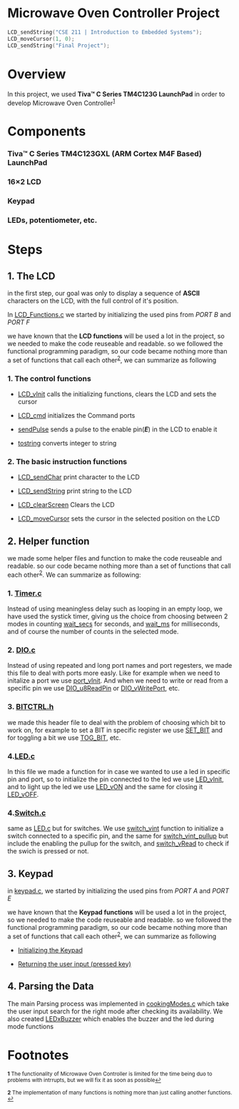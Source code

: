 # Microwave Oven Controller Project

```C 
LCD_sendString("CSE 211 | Introduction to Embedded Systems");
LCD_moveCursor(1, 0);
LCD_sendString("Final Project");
```

# Overview

In this project, we used **Tiva™ C Series TM4C123G LaunchPad** in order to develop Microwave Oven Controller<sup id="a1">[1](#f1)</sup> 


# Components

### Tiva™ C Series TM4C123GXL (ARM Cortex M4F Based) LaunchPad
### 16×2 LCD
### Keypad
### LEDs, potentiometer, etc.


# Steps

## 1. The LCD

in the first step, our goal was only to display a sequence of **ASCII** characters on the LCD, with the full control of it's position.

In [LCD_Functions.c](https://github.com/At0m77/Microwave-Oven-Controller/blob/main/LCD.c) we started by initializing the used pins from *PORT B* and *PORT F*

we have known that the **LCD functions** will be used a lot in the project, so we needed to make the code reuseable and readable. so we followed the functional programming paradigm, so our code became nothing more than a set of functions that call each other<sup id="a2">[2](#f2)</sup>, we can summarize as following


### 1. The control functions

- [LCD_vInit](https://github.com/At0m77/Microwave-Oven-Controller/blob/e86ce6fc958a09a00950c7df400fb972cf7ba180/LCD.c#L13) calls the initializing functions, clears the LCD and sets the cursor

- [LCD_cmd](https://github.com/At0m77/Microwave-Oven-Controller/blob/e86ce6fc958a09a00950c7df400fb972cf7ba180/LCD.c#L37) initializes the Command ports

- [sendPulse](https://github.com/At0m77/Microwave-Oven-Controller/blob/e86ce6fc958a09a00950c7df400fb972cf7ba180/LCD.c#L30) sends a pulse to the enable pin(***E***) in the LCD to enable it

- [tostring](https://github.com/At0m77/Microwave-Oven-Controller/blob/e86ce6fc958a09a00950c7df400fb972cf7ba180/LCD.c#L78) converts integer to string


### 2. The basic instruction functions

- [LCD_sendChar](https://github.com/At0m77/Microwave-Oven-Controller/blob/e86ce6fc958a09a00950c7df400fb972cf7ba180/LCD.c#L44) print character to the LCD

- [LCD_sendString](https://github.com/At0m77/Microwave-Oven-Controller/blob/e86ce6fc958a09a00950c7df400fb972cf7ba180/LCD.c#L51) print string to the LCD

- [LCD_clearScreen](https://github.com/At0m77/Microwave-Oven-Controller/blob/e86ce6fc958a09a00950c7df400fb972cf7ba180/LCD.c#L58) Clears the LCD

- [LCD_moveCursor](https://github.com/At0m77/Microwave-Oven-Controller/blob/e86ce6fc958a09a00950c7df400fb972cf7ba180/LCD.c#L63) sets the cursor in the selected position on the LCD



## 2. Helper function
we made some helper files and function to make the code reuseable and readable. so our code became nothing more than a set of functions that call each other<sup id="a2">[2](#f2)</sup>. We can summarize as following:

### 1. [Timer.c](https://github.com/At0m77/Microwave-Oven-Controller/blob/e86ce6fc958a09a00950c7df400fb972cf7ba180/Timer.c)
Instead of using meaningless delay such as looping in an empty loop, we have used the systick timer, giving us the choice from choosing between 2 modes in counting [wait_secs](https://github.com/At0m77/Microwave-Oven-Controller/blob/e86ce6fc958a09a00950c7df400fb972cf7ba180/Timer.c#L29) for seconds, and [wait_ms](https://github.com/At0m77/Microwave-Oven-Controller/blob/e86ce6fc958a09a00950c7df400fb972cf7ba180/Timer.c#L40) for milliseconds, and of course the number of counts in the selected mode.

### 2. [DIO.c](https://github.com/At0m77/Microwave-Oven-Controller/blob/e86ce6fc958a09a00950c7df400fb972cf7ba180/DIO.c)
Instead of using repeated and long port names and port regesters, we made this file to deal with ports more easly. Like for example when we need to initalize a port we use [port_vInit](https://github.com/At0m77/Microwave-Oven-Controller/blob/e86ce6fc958a09a00950c7df400fb972cf7ba180/DIO.c#L7). And when we need to write or read from a specific pin we use [DIO_u8ReadPin](https://github.com/At0m77/Microwave-Oven-Controller/blob/e86ce6fc958a09a00950c7df400fb972cf7ba180/DIO.c#L262) or [DIO_vWritePort](https://github.com/At0m77/Microwave-Oven-Controller/blob/e86ce6fc958a09a00950c7df400fb972cf7ba180/DIO.c#L191), etc.


### 3. [BITCTRL.h](https://github.com/At0m77/Microwave-Oven-Controller/blob/e86ce6fc958a09a00950c7df400fb972cf7ba180/BITCTRL.h)
we made this header file to deal with the problem of choosing which bit to work on, for example to set a BIT in specific register we use [SET_BIT](https://github.com/At0m77/Microwave-Oven-Controller/blob/e86ce6fc958a09a00950c7df400fb972cf7ba180/BITCTRL.h#L1) and for toggling a bit we use [TOG_BIT](https://github.com/At0m77/Microwave-Oven-Controller/blob/e86ce6fc958a09a00950c7df400fb972cf7ba180/BITCTRL.h#L3), etc.

### 4.[LED.c](https://github.com/At0m77/Microwave-Oven-Controller/blob/e86ce6fc958a09a00950c7df400fb972cf7ba180/LED.c)
In this file we made a function for in case we wanted to use a led in specific pin and port, so to initialize the pin connected to the led we use [LED_vInit](https://github.com/At0m77/Microwave-Oven-Controller/blob/e86ce6fc958a09a00950c7df400fb972cf7ba180/LED.c#L5), and to light up the led we use [LED_vON](https://github.com/At0m77/Microwave-Oven-Controller/blob/e86ce6fc958a09a00950c7df400fb972cf7ba180/LED.c#L10) and the same for closing it [LED_vOFF](https://github.com/At0m77/Microwave-Oven-Controller/blob/e86ce6fc958a09a00950c7df400fb972cf7ba180/LED.c#L14).
### 4.[Switch.c](https://github.com/At0m77/Microwave-Oven-Controller/blob/e86ce6fc958a09a00950c7df400fb972cf7ba180/Switch.c)
same as [LED.c](https://github.com/At0m77/Microwave-Oven-Controller/blob/c9202a44d7f34e4c8ddd7e9a4b4688bd3d33c8c0/README.md?plain=1#L70) but for switches. We use [switch_vint](https://github.com/At0m77/Microwave-Oven-Controller/blob/e86ce6fc958a09a00950c7df400fb972cf7ba180/Switch.c#L3) function to initialize a switch connected to a specific pin, and the same for [switch_vint_pullup](https://github.com/At0m77/Microwave-Oven-Controller/blob/e86ce6fc958a09a00950c7df400fb972cf7ba180/Switch.c#L14) but include the enabling the  pullup for the switch, and [switch_vRead](https://github.com/At0m77/Microwave-Oven-Controller/blob/e86ce6fc958a09a00950c7df400fb972cf7ba180/Switch.c#L9) to check if the swich is pressed or not.

## 3. Keypad
in [keypad.c](https://github.com/At0m77/Microwave-Oven-Controller/blob/e86ce6fc958a09a00950c7df400fb972cf7ba180/keypad.c), we started by initializing the used pins from *PORT A* and *PORT E*

we have known that the **Keypad functions** will be used a lot in the project, so we needed to make the code reuseable and readable. so we followed the functional programming paradigm, so our code became nothing more than a set of functions that call each other<sup id="a2">[2](#f2)</sup>, we can summarize as following

- [Initializing the Keypad](https://github.com/At0m77/Microwave-Oven-Controller/blob/e86ce6fc958a09a00950c7df400fb972cf7ba180/keypad.c#L10)

- [Returning  the user input (pressed key)](https://github.com/At0m77/Microwave-Oven-Controller/blob/e86ce6fc958a09a00950c7df400fb972cf7ba180/keypad.c#L30)

## 4. Parsing the Data
The main Parsing process was implemented in [cookingModes.c](https://github.com/At0m77/Microwave-Oven-Controller/blob/e86ce6fc958a09a00950c7df400fb972cf7ba180/cookingModes.c) which take the user input search for the right mode after checking its availability. We also created [LEDxBuzzer](https://github.com/At0m77/Microwave-Oven-Controller/blob/e86ce6fc958a09a00950c7df400fb972cf7ba180/cookingModes.c#L261) which enables the buzzer and the led during mode functions


# Footnotes
<sup><b id="f1">1</b> The functionality of Microwave Oven Controller is limited for the time being duo to problems with intrrupts, but we will fix it as soon as possible[↩](#a1)</sup>

<sup><b id="f2">2</b> The implementation of many functions is nothing more than just calling another functions. [↩](#a2)</sup>
